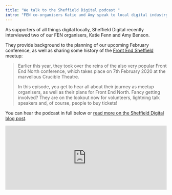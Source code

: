 ```yaml
---
title: "We talk to the Sheffield Digital podcast "
intro: "FEN co-organisers Katie and Amy speak to local digital industry association about our upcoming conference."
---
```

As supporters of all things digital locally, Sheffield Digital recently interviewed two of our FEN organisers, Katie Fenn and Amy Benson.

They provide background to the planning of our upcoming February conference, as well as sharing some history of the [Front End Sheffield](https://www.meetup.com/Front-End-Sheffield/) meetup:

> Earlier this year, they took over the reins of the also very popular Front End North conference, which takes place on 7th February 2020 at the marvellous Crucible Theatre.
>
> In this episode, you get to hear all about their journey as meetup organisers, as well as their plans for Front End North. Fancy getting involved? They are on the lookout now for volunteers, lightning talk speakers and, of course, people to buy tickets!

You can hear the podcast in full below or [read more on the Sheffield Digital blog post](https://sheffield.digital/posts/episode-44-katie-fenn-and-amy-benson-on-organising-the-upcoming-front-end-north-conference/).

<iframe height="200px" width="100%" frameborder="no" scrolling="no" seamless src="https://player.simplecast.com/aad776dd-05e2-4f4b-86ec-e99e46c642bf?dark=false"></iframe>
